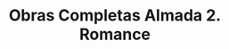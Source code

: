 ---
ref: sol-030-0038
title: ["Obras Completas Almada 2. Romance"]
author_name: ["Alda Rosa"]
publisher: ["Editorial Estampa"]
year: "y1971"
origin: ["Portugal"]
formats: ["book-cover"]
disciplines: ["graphic-design"]
tags:
layout: artifact
status: unknown
published: false
int_published: false
image_count:
date_added: 2023-06-16
batch:
---